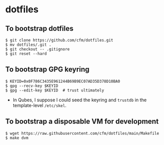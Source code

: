 # dotfiles

## To bootstrap dotfiles

```sh-session
$ git clone https://github.com/cfm/dotfiles.git
$ mv dotfiles/.git .
$ git checkout -- .gitignore
$ git reset --hard
```

## To bootstrap GPG keyring

```sh-session
$ KEYID=0x0F786C3435E961244B69B9EC07AD35D378D10BA0
$ gpg --recv-key $KEYID
$ gpg --edit-key $KEYID  # trust ultimately
```

* In Qubes, I suppose I could seed the keyring and `trustdb` in the
  template-level `/etc/skel`.


## To bootstrap a disposable VM for development

```sh-session
$ wget https://raw.githubusercontent.com/cfm/dotfiles/main/Makefile
$ make dvm
```

